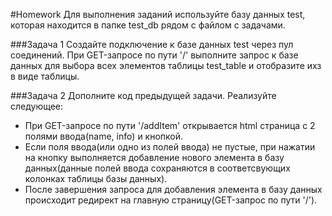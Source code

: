 #Homework
Для выполнения заданий используйте базу данных test, которая находится в папке test_db рядом с файлом с задачами. 

###Задача 1 
Создайте подключение к базе данных test через пул соединений. 
При GET-запросе по пути '/' выполните запрос к базе данных для выбора всех элементов таблицы test_table и отобразите ихз в виде таблицы. 

###Задача 2 
Дополните код предыдущей задачи. Реализуйте следующее: 
* При GET-запросе по пути '/addItem' открывается html страница с 2 полями ввода(name, info) и кнопкой. 
* Если поля ввода(или одно из полей ввода) не пустые, при нажатии на кнопку выполняется добавление нового элемента в базу данных(данные полей ввода сохраняются в соответсвующих колонках таблицы базы данных). 
* После завершения запроса для добавления элемента в базу данных происходит редирект на главную страницу(GET-запрос по пути '/'). 
